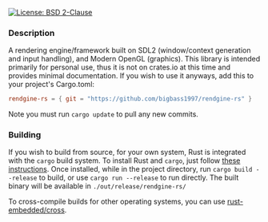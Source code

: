 [![License: BSD 2-Clause](https://img.shields.io/badge/License-BSD%202--Clause-blue)](LICENSE)
### Description
A rendering engine/framework built on SDL2 (window/context generation and input handling), and Modern OpenGL (graphics). This library is intended primarily for personal use, thus it is not on crates.io at this time and provides minimal documentation. If you wish to use it anyways, add this to your project's Cargo.toml:
```TOML
rendgine-rs = { git = "https://github.com/bigbass1997/rendgine-rs" }
```
Note you must run `cargo update` to pull any new commits.

### Building
If you wish to build from source, for your own system, Rust is integrated with the `cargo` build system. To install Rust and `cargo`, just follow [these instructions](https://doc.rust-lang.org/cargo/getting-started/installation.html). Once installed, while in the project directory, run `cargo build --release` to build, or use `cargo run --release` to run directly. The built binary will be available in `./out/release/rendgine-rs/`

To cross-compile builds for other operating systems, you can use [rust-embedded/cross](https://github.com/rust-embedded/cross).
